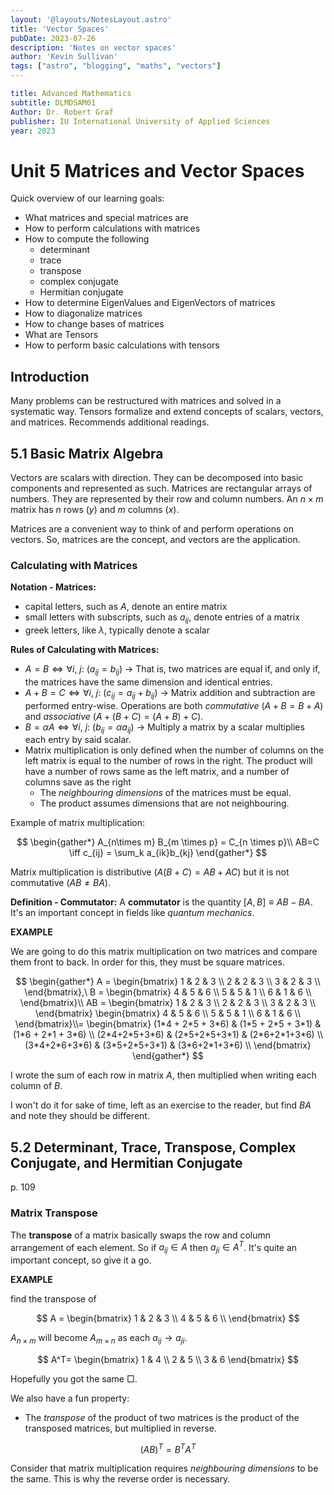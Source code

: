 ```yaml
---
layout: '@layouts/NotesLayout.astro'
title: 'Vector Spaces'
pubDate: 2023-07-26
description: 'Notes on vector spaces'
author: 'Kevin Sullivan'
tags: ["astro", "blogging", "maths", "vectors"]
---
```


```yaml
title: Advanced Mathematics
subtitle: DLMDSAM01
Author: Dr. Robert Graf
publisher: IU International University of Applied Sciences
year: 2023
```

# Unit 5 Matrices and Vector Spaces

Quick overview of our learning goals:
+ What matrices and special matrices are
+ How to perform calculations with matrices
+ How to compute the following
	+ determinant
	+ trace
	+ transpose
	+ complex conjugate
	+ Hermitian conjugate
+ How to determine EigenValues and EigenVectors of matrices
+ How to diagonalize matrices
+ How to change bases of matrices
+ What are Tensors
+ How to perform basic calculations with tensors

## Introduction

Many problems can be restructured with matrices and solved in a systematic way. Tensors formalize and extend concepts of scalars, vectors, and matrices. Recommends additional readings.

## 5.1 Basic Matrix Algebra

Vectors are scalars with direction. They can be decomposed into basic components and represented as such. Matrices are rectangular arrays of numbers. They are represented by their row and column numbers. An $n\times m$ matrix has $n$ rows ($y$) and $m$ columns ($x$). 

Matrices are a convenient way to think of and perform operations on vectors. So, matrices are the concept, and vectors are the application.

### Calculating with Matrices

**Notation - Matrices:**
+ capital letters, such as $A$, denote an entire matrix
+ small letters with subscripts, such as $a_{ij}$, denote entries of a matrix
+ greek letters, like $\lambda$, typically denote a scalar

**Rules of Calculating with Matrices:**
+ $A=B \iff \forall i,\ j:\ (a_{ij}=b_{ij})$ -> That is, two matrices are equal if, and only if, the matrices have the same dimension and identical entries.
+ $A+B=C \iff \forall i,\ j:\ (c_{ij}=a_{ij}+b_{ij})$ -> Matrix addition and subtraction are performed entry-wise. Operations are both _commutative_ $(A+B=B+A)$ and _associative_ $(A+(B+C)=(A+B)+C)$.
+ $B=\alpha A \iff \forall i,\ j:\ (b_{ij}=\alpha a_{ij})$ -> Multiply a matrix by a scalar multiplies each entry by said scalar.
+ Matrix multiplication is only defined when the number of columns on the left matrix is equal to the number of rows in the right. The product will have a number of rows same as the left matrix, and a number of columns save as the right
	+ The _neighbouring dimensions_ of the matrices must be equal.
	+ The product assumes dimensions that are not neighbouring.

Example of matrix multiplication:

$$
\begin{gather*}
A_{n\times m} B_{m \times p} = C_{n \times p}\\
AB=C \iff c_{ij} = \sum_k a_{ik}b_{kj}
\end{gather*}
$$

Matrix multiplication is distributive $(A(B+C) = AB+AC)$ but it is not commutative $(AB \neq BA)$. 

**Definition - Commutator:** A **commutator** is the quantity $[A,B] \equiv AB-BA$. It's an important concept in fields like _quantum mechanics_.

**EXAMPLE**

We are going to do this matrix multiplication on two matrices and compare them front to back. In order for this, they must be square matrices.

$$
\begin{gather*}
A = \begin{bmatrix}
1 & 2 & 3 \\
2 & 2 & 3 \\
3 & 2 & 3 \\
\end{bmatrix},\ 
B = \begin{bmatrix}
4 & 5 & 6 \\
5 & 5 & 1 \\
6 & 1 & 6 \\
\end{bmatrix}\\
AB = \begin{bmatrix}
1 & 2 & 3 \\
2 & 2 & 3 \\
3 & 2 & 3 \\
\end{bmatrix}
\begin{bmatrix}
4 & 5 & 6 \\
5 & 5 & 1 \\
6 & 1 & 6 \\
\end{bmatrix}\\=
\begin{bmatrix}
(1*4 + 2*5 + 3*6) & (1*5 + 2*5 + 3*1) & (1*6 + 2*1 + 3*6) \\
(2*4+2*5+3*6) & (2*5+2*5+3*1) & (2*6+2*1+3*6) \\
(3*4+2*6+3*6) & (3*5+2*5+3*1) & (3*6+2*1+3*6) \\
\end{bmatrix}
\end{gather*}
$$

I wrote the sum of each row in matrix $A$, then multiplied when writing each column of $B$.

I won't do it for sake of time, left as an exercise to the reader, but find $BA$ and note they should be different. 

## 5.2 Determinant, Trace, Transpose, Complex Conjugate, and Hermitian Conjugate

p. 109

### Matrix Transpose

The **transpose** of a matrix basically swaps the row and column arrangement of each element. So if $a_{ij} \in A$ then $a_{ji} \in A^T$. It's quite an important concept, so give it a go.

**EXAMPLE**

find the transpose of

$$
A =
\begin{bmatrix}
1 & 2 & 3 \\
4 & 5 & 6 \\
\end{bmatrix}
$$

$A_{n\times m}$ will become $A_{m\times n}$ as each $a_{ij} \to a_{ji}$. 

$$
A^T=
\begin{bmatrix}
1 & 4 \\
2 & 5 \\
3 & 6 
\end{bmatrix}
$$

Hopefully you got the same $\Box$.

We also have a fun property:
+ The _transpose_ of the product of two matrices is the product of the transposed matrices, but multiplied in reverse.

$$
(AB)^T = B^TA^T
$$

Consider that matrix multiplication requires _neighbouring dimensions_ to be the same. This is why the reverse order is necessary. 

